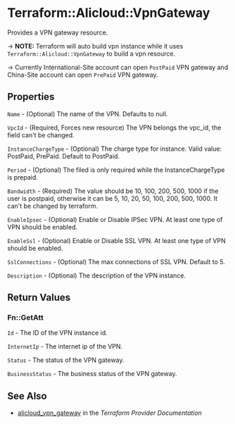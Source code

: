 # Terraform::Alicloud::VpnGateway

Provides a VPN gateway resource.

-> **NOTE:** Terraform will auto build vpn instance  while it uses `Terraform::Alicloud::VpnGateway` to build a vpn resource.

-> Currently International-Site account can open `PostPaid` VPN gateway and China-Site account can open `PrePaid` VPN gateway.

## Properties

`Name` - (Optional) The name of the VPN. Defaults to null.

`VpcId` - (Required, Forces new resource) The VPN belongs the vpc_id, the field can't be changed.

`InstanceChargeType` - (Optional) The charge type for instance. Valid value: PostPaid, PrePaid. Default to PostPaid.

`Period` - (Optional) The filed is only required while the InstanceChargeType is prepaid.

`Bandwidth` - (Required) The value should be 10, 100, 200, 500, 1000 if the user is postpaid, otherwise it can be 5, 10, 20, 50, 100, 200, 500, 1000.
It can't be changed by terraform.

`EnableIpsec` - (Optional) Enable or Disable IPSec VPN. At least one type of VPN should be enabled.

`EnableSsl` - (Optional) Enable or Disable SSL VPN.  At least one type of VPN should be enabled.

`SslConnections` - (Optional) The max connections of SSL VPN. Default to 5.

`Description` - (Optional) The description of the VPN instance.


## Return Values

### Fn::GetAtt

`Id` - The ID of the VPN instance id.

`InternetIp` - The internet ip of the VPN.

`Status` - The status of the VPN gateway.

`BusinessStatus` - The business status of the VPN gateway.

## See Also

* [alicloud_vpn_gateway](https://www.terraform.io/docs/providers/alicloud/r/vpn_gateway.html) in the _Terraform Provider Documentation_